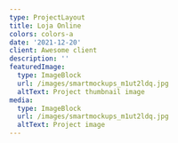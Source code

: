 ```yaml
---
type: ProjectLayout
title: Loja Online
colors: colors-a
date: '2021-12-20'
client: Awesome client
description: ''
featuredImage:
  type: ImageBlock
  url: /images/smartmockups_m1ut2ldq.jpg
  altText: Project thumbnail image
media:
  type: ImageBlock
  url: /images/smartmockups_m1ut2ldq.jpg
  altText: Project image
---
```

